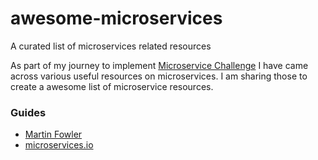 # awesome-microservices
A curated list of microservices related resources


As part of my journey to implement [Microservice Challenge](https://github.com/ERS-HCL/microservice-challenge) I have came across various useful resources on microservices. I am sharing those to create a awesome list of microservice resources.


### Guides

- [Martin Fowler](https://martinfowler.com/microservices/)
- [microservices.io](https://microservices.io/)
